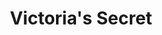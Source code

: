---
title: "Victoria's Secret"
url: /glendale/victorias-secret-west-arrowhead-town-ctr/
shop: clothes
---